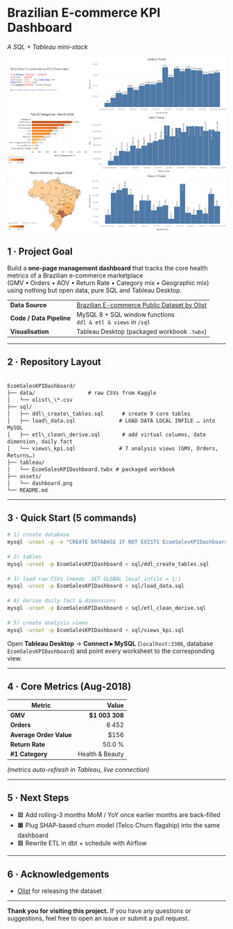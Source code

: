# Brazilian E-commerce KPI Dashboard  
_A SQL + Tableau mini-stack_

![Dashboard Screenshot](assets/dashboard.png)

## 1 · Project Goal
Build a **one-page management dashboard** that tracks the core health metrics of a Brazilian e-commerce marketplace  
(GMV • Orders • AOV • Return Rate • Category mix • Geographic mix)  
using nothing but open data, pure SQL and Tableau Desktop.

<table>
<tr><td><b>Data Source</b></td><td><a href="https://www.kaggle.com/datasets/olistbr/brazilian-ecommerce">Brazilian E-commerce Public Dataset by Olist</a></td></tr>
<tr><td><b>Code / Data Pipeline</b></td><td>MySQL 8 + SQL window functions <br><code>ddl & etl & views</code> in <code>/sql</code></td></tr>
<tr><td><b>Visualisation</b></td><td>Tableau Desktop (packaged workbook <code>.twbx</code>)</td></tr>
</table>


---

## 2 · Repository Layout

```

EcomSalesKPIDashboard/
├── data/                 # raw CSVs from Kaggle 
│   └── olist\_\*.csv
├── sql/
│   ├── ddl\_create\_tables.sql      # create 9 core tables
│   ├── load\_data.sql              # LOAD DATA LOCAL INFILE … into MySQL
│   ├── etl\_clean\_derive.sql       # add virtual columns, date dimension, daily fact
│   └── views\_kpi.sql              # 7 analysis views (GMV, Orders, Returns…)
├── tableau/
│   └── EcomSalesKPIDashboard.twbx # packaged workbook 
├── assets/
│   └── dashboard.png             
└── README.md

````


---

## 3 · Quick Start (5 commands)

```bash
# 1) create database
mysql -uroot -p -e "CREATE DATABASE IF NOT EXISTS EcomSalesKPIDashboard DEFAULT CHARSET=utf8mb4;"

# 2) tables
mysql -uroot -p EcomSalesKPIDashboard < sql/ddl_create_tables.sql

# 3) load raw CSVs (needs  SET GLOBAL local_infile = 1;)
mysql -uroot -p EcomSalesKPIDashboard < sql/load_data.sql

# 4) derive daily fact & dimensions
mysql -uroot -p EcomSalesKPIDashboard < sql/etl_clean_derive.sql

# 5) create analysis views
mysql -uroot -p EcomSalesKPIDashboard < sql/views_kpi.sql
````

Open **Tableau Desktop** → **Connect ▸ MySQL** (`localhost:3306`, database `EcomSalesKPIDashboard`)
and point every worksheet to the corresponding view.

---

## 4 · Core Metrics (Aug-2018)

| Metric                  |           Value |
| ----------------------- | --------------: |
| **GMV**                 | **\$1 003 308** |
| **Orders**              |           6 452 |
| **Average Order Value** |           \$156 |
| **Return Rate**         |          50.0 % |
| **#1 Category**         | Health & Beauty |

*(metrics auto-refresh in Tableau, live connection)*

---

## 5 · Next Steps

* 🟦 Add rolling-3 months MoM / YoY once earlier months are back-filled
* 🟧 Plug SHAP-based churn model (Telco Churn flagship) into the same dashboard
* 🟩 Rewrite ETL in dbt + schedule with Airflow

---

## 6 · Acknowledgements

* [Olist](https://www.olist.com/) for releasing the dataset

---

**Thank you for visiting this project.** If you have any questions or suggestions, feel free to open an issue or submit a pull request.
